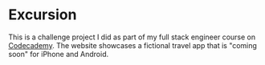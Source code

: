 # Excursion

This is a challenge project I did as part of my full stack engineer course on [Codecademy](https://codecademy.com). The website showcases a fictional travel app that is "coming soon" for iPhone and Android.
